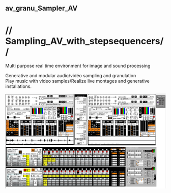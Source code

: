 ## av_granu_Sampler_AV  
# // Sampling_AV_with_stepsequencers//  
Multi purpose real time environment for image and sound processing 

Generative and modular audio/vidéo sampling and granulation  
Play music with video samples/Realize live montages and generative installations.
  
![Alt text](/doc/img/avgra_tout.jpeg)


